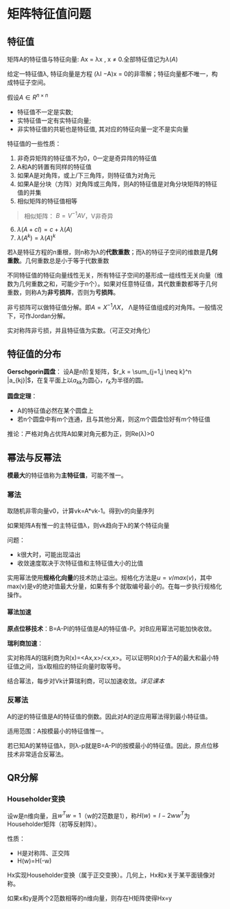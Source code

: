# 矩阵特征值问题

## 特征值

矩阵A的特征值与特征向量: Ax = λx , x ≠ 0.全部特征值记为$\lambda(A)$

给定一特征值λ, 特征向量是方程 (λI −A)x = 0的非零解；特征向量都不唯一，构成特征子空间。

假设$A \in R^{n \times n}$
- 特征值不一定是实数;
- 实特征值一定有实特征向量;
- 非实特征值的共轭也是特征值, 其对应的特征向量一定不是实向量

特征值的一些性质：
1. 非奇异矩阵的特征值不为0，0一定是奇异阵的特征值
2. A和A的转置有同样的特征值
3. 如果A是对角阵，或上/下三角阵，则特征值为对角元
4. 如果A是分块（方阵）对角阵或三角阵，则A的特征值是对角分块矩阵的特征值的并集
5. 相似矩阵的特征值相等
> 相似矩阵： $B = V^{-1}AV$，V非奇异
6. $\lambda(A+cI) = c + \lambda(A)$
7. $\lambda(A^k) = \lambda(A)^k$

若λ是特征方程的n重根，则n称为λ的**代数重数**；而λ的特征子空间的维数是**几何重数**。几何重数总是小于等于代数重数

不同特征值的特征向量线性无关，所有特征子空间的基形成一组线性无关向量（维数为几何重数之和，可能少于n个）。如果对任意特征值，其代数重数都等于几何重数，则称A为**非亏损阵**，否则为**亏损阵**。

非亏损阵可以做特征值分解。即$A=X^{-1}\Lambda X$， Λ是特征值组成的对角阵。一般情况下，可作Jordan分解。

实对称阵非亏损，并且特征值为实数。（可正交对角化）

## 特征值的分布

**Gerschgorin圆盘**： 设A是n阶复矩阵，$r_k = \sum_{j=1,j \neq k}^n |a_{kj}|$，在复平面上以$a_{kk}$为圆心，$r_k$为半径的圆。

**圆盘定理**：
- A的特征值必然在某个圆盘上
- 若n个圆盘中有m个连通，且与其他分离，则这m个圆盘恰好有m个特征值

推论：严格对角占优阵A如果对角元都为正，则Re(λ)>0

## 幂法与反幂法

**模最大**的特征值称为**主特征值**，可能不惟一。

### 幂法

取随机非零向量v0，计算vk=A*vk-1。得到v的向量序列

如果矩阵A有惟一的主特征值λ，则vk趋向于λ的某个特征向量

问题：
- k很大时，可能出现溢出
- 收敛速度取决于次特征值和主特征值大小的比值

实用幂法使用**规格化向量**的技术防止溢出。规格化方法是$u=v/max(v)$，其中max(v)是v的绝对值最大分量，如果有多个就取编号最小的。在每一步执行规格化操作。

#### 幂法加速

**原点位移技术**：B=A-PI的特征值是A的特征值-P。对B应用幂法可能加快收敛。

**瑞利商加速**：

实对称阵A的瑞利商为R(x)=<Ax,x>/<x,x>。可以证明R(x)介于A的最大和最小特征值之间，当x取相应的特征向量时取等号。

结合幂法，每步对Vk计算瑞利商，可以加速收敛。*详见课本*

### 反幂法

A的逆的特征值是A的特征值的倒数。因此对A的逆应用幂法得到最小特征值。

适用范围：A按模最小的特征值惟一。

若已知A的某特征值λ，则λ-p就是B=A-PI的按模最小的特征值。因此，原点位移技术非常适合反幂法。

## QR分解

### Householder变换

设w是n维向量，且$w^Tw=1$（w的2范数是1），称$H(w)=I-2ww^T$为Householder矩阵（初等反射阵）。

性质：
- H是对称阵、正交阵
- H(w)=H(-w)

Hx实现Householder变换（属于正交变换）。几何上，Hx和x关于某平面镜像对称。

如果x和y是两个2范数相等的n维向量，则存在H矩阵使得Hx=y